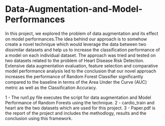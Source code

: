 # Data-Augmentation-and-Model-Performances

In this project, we explored the problem of data augmentation and its eﬀect on model performances.The idea behind our approach is to somehow create a novel technique which would leverage the data between two dissimilar datasets and help us to increase the classiﬁcation performance of a model on each individual dataset. The approach was tried and tested on two datasets related to the problem of Heart Disease Risk Detection. Extensive data augmentation evaluation, feature selection and comparative model performance analysis led to the conclusion that our novel approach increases the performance of Random Forest Classiﬁer signiﬁcantly compared to the baseline in terms of the Area Under the Curve (AUC) metric as well as the Classiﬁcation Accuracy.


1 - The run1.py file executes the script for data augmentation and Model Performance of Random Forests using the technique.
2 - cardio_train and heart are the two datasets which are used for this project.
3 - Paper.pdf is the report of the project and includes the methodlogy, results and the conclusion using this framework.
